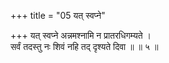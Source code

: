 +++
title = "05 यत् स्वप्ने"

+++
यत् स्वप्ने अन्नमश्नामि न प्रातरधिगम्यते ।  
सर्वं तदस्तु नः शिवं नहि तद् दृश्यते दिवा ॥ ॥ ५ ॥